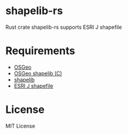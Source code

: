 shapelib-rs
===========

Rust crate shapelib-rs supports ESRI J shapefile


Requirements
============

- [ OSGeo ]( https://www.osgeo.org/ )
- [ OSGeo shapelib (C) ]( https://github.com/OSGeo/shapelib )
- [ shapelib ]( http://shapelib.maptools.org/ )
- [ ESRI J shapefile ]( https://www.esrij.com/products/japan-shp/ )


License
=======

MIT License
